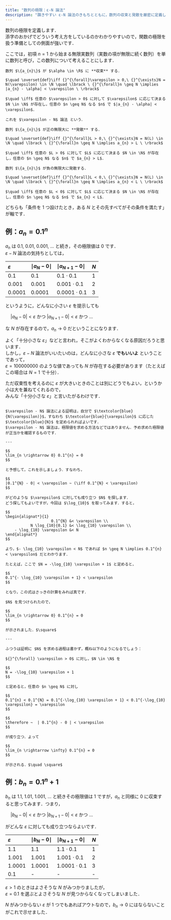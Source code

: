 ```yaml
---
title: "数列の極限：ε-N 論法"
description: "躓きやすい ε-N 論法のきもちとともに，数列の収束と発散を厳密に定義します．数列 {a_n} が α ∈ R に収束する ⇔ 任意の ε > 0 に対して ε に応じて決まる N が存在し，任意の n ≧ N なる n で　|a_n - α| < ε"
---
```


数列の極限を定義します．  
添字のおかげでどういう考え方をしているのかわかりやすいので，関数の極限を扱う準備としての側面が強いです．

ここでは，初項 $n = 1$ から始まる無限実数列（実数の項が無限に続く数列）を単に数列と呼び，この数列について考えることにします．

~~~definition:数列の収束
数列 $\{a_{n}\}$ が $\alpha \in \R$ に **収束** する．

$\quad \overset{def}\iff {}^{\forall}\varepsilon > 0,\ {}^{\exists}N = N(\varepsilon) \in \N \quad \lbrack \ {}^{\forall}n \geq N \implies |a_{n} - \alpha| < \varepsilon \ \rbrack$

$\quad \iff$ 任意の $\varepsilon > 0$ に対して $\varepsilon$ に応じて決まる $N \in \N$ が存在し，任意の $n \geq N$ なる $n$ で $|a_{n} - \alpha| < \varepsilon$．

これを $\varepsilon - N$ 論法 という．
~~~

~~~definition:数列の発散
数列 $\{a_{n}\}$ が正の無限大に **発散** する．

$\quad \overset{def}\iff {}^{\forall}L > 0,\ {}^{\exists}N = N(L) \in \N \quad \lbrack \ {}^{\forall}n \geq N \implies a_{n} > L \ \rbrack$

$\quad \iff$ 任意の $L > 0$ に対して $L$ に応じて決まる $N \in \N$ が存在し，任意の $n \geq N$ なる $n$ で $a_{n} > L$．

数列 $\{a_{n}\}$ が負の無限大に発散する．

$\quad \overset{def}\iff {}^{\forall}L < 0,\ {}^{\exists}N = N(L) \in \N \quad \lbrack \ {}^{\forall}n \geq N \implies a_{n} < L \ \rbrack$

$\quad \iff$ 任意の $L < 0$ に対して $L$ に応じて決まる $N \in \N$ が存在し，任意の $n \geq N$ なる $n$ で $a_{n} < L$．
~~~

どちらも「条件を $1$ つ設けたとき，ある $N$ とその先すべてがその条件を満たす」が軸です．

## 例：$a_{n} = 0.1^{n}$

$a_{n}$ は $0.1,\ 0.01,\ 0.001,\ ...$ と続き，その極限値は $0$ です．  
$\varepsilon - N$ 論法の気持ちとしては，

| $\varepsilon$ | $\mid a_{N} - 0 \mid$ | $\mid a_{N + 1} - 0 \mid$ | $N$ |
| :-- | :-- | :-- | :-- |
| $0.1$ | $0.1$ | $0.1 \cdot 0.1$ | $1$ |
| $0.001$ | $0.001$ | $0.001 \cdot 0.1$ | $2$ |
| $0.0001$ | $0.0001$ | $0.0001 \cdot 0.1$ | $3$ |

というように，どんなに小さい $\varepsilon$ を提示しても  

$\quad |a_{N} - 0| < \varepsilon$ かつ $|a_{N + 1} - 0| < \varepsilon$ かつ ...  

な $N$ が存在するので，$a_{n} \rightarrow 0$ だということになります．

よく「十分小さな $\varepsilon$」などと言われ，そこがよくわからなくなる原因だろうと思います．  
しかし，$\varepsilon - N$ 論法がいいたいのは，どんなに小さな $\varepsilon$ **でもいいよ** ということであって，  
$\varepsilon = 100000000$ のような値であっても $N$ が存在する必要があります（たとえばこの場合は $N = 1$ で十分）．

ただ収束性を考えるのに $\varepsilon$ が大きいときのことは別にどうでもよい，というか小は大を兼ねてくれるので，  
みんな「十分小さな $\varepsilon$」と言いたがるわけです．

~~~spoiler:close:厳密な証明

$\varepsilon - N$ 論法による証明は，自分で $\textcolor{blue}{N(\varepsilon)}$，すなわち $\textcolor{blue}{\varepsilon}$ に応じた $\textcolor{blue}{N}$ を定められればよいです．  
$\varepsilon - N$ 論法は，極限値を求める方法などではありません．予め求めた極限値が正当かを確認するものです．

---

$$
\lim_{n \rightarrow 0} 0.1^{n} = 0
$$

と予想して，これを示しましょう．すなわち，

$$
|0.1^{N} - 0| < \varepsilon ~ (\iff 0.1^{N} < \varepsilon)
$$

がどのような $\varepsilon$ に対しても成り立つ $N$ を探します．  
どう探してもよいですが，今回は $\log_{10}$ を取ってみます．すると，

$$
\begin{alignat*}{1}
                    0.1^{N} &< \varepsilon \\
           N \log_{10}{0.1} &< \log_{10} \varepsilon \\
    - \log_{10} \varepsilon &< N
\end{alignat*}
$$

より，$- \log_{10} \varepsilon < N$ であれば $n \geq N \implies 0.1^{n} < \varepsilon$ だとわかります．

たとえば，ここで $N = -\log_{10} \varepsilon + 1$ と定めると，

$$
0.1^{- \log_{10} \varepsilon + 1} < \varepsilon
$$

となり，この式はさっきの計算をみれば真です．

$N$ を見つけられたので，

$$
\lim_{n \rightarrow 0} 0.1^{n} = 0
$$

が示されました．$\square$

---

ふつうは証明に $N$ を求める過程は書かず，概ね以下のようになるでしょう：

${}^{\forall} \varepsilon > 0$ に対し，$N \in \N$ を

$$
N = -\log_{10} \varepsilon + 1
$$

と定めると，任意の $n \geq N$ に対し

$$
0.1^{n} < 0.1^{N} = 0.1^{-\log_{10} \varepsilon + 1} < 0.1^{-\log_{10} \varepsilon} = \varepsilon
$$

$$
\therefore ~  | 0.1^{n} - 0 | < \varepsilon
$$

が成り立つ．よって

$$
\lim_{n \rightarrow \infty} 0.1^{n} = 0
$$

が示される．$\quad \square$

~~~

## 例：$b_{n} = 0.1^{n} + 1$

$b_{n}$ は $1.1,\ 1.01,\ 1.001,\ ...$ と続きその極限値は $1$ ですが，$a_{n}$ と同様に $0$ に収束すると思ってみます．つまり，

$\quad |b_{N} - 0| < \varepsilon$ かつ $|b_{N + 1} - 0| < \varepsilon$ かつ ...  

がどんな $\varepsilon$ に対しても成り立つならよいです．

| $\varepsilon$ | $\mid b_{N} - 0 \mid$ | $\mid b_{N + 1} - 0 \mid$ | $N$ |
| :-- | :-- | :-- | :-- |
| $1.1$ | $1.1$ | $1.1 \cdot 0.1$ | $1$ |
| $1.001$ | $1.001$ | $1.001 \cdot 0.1$ | $2$ |
| $1.0001$ | $1.0001$ | $1.0001 \cdot 0.1$ | $3$ |
| $0.1$ | - | - | - |

$\varepsilon > 1$ のときはよさそうな $N$ がみつかりましたが，  
$\varepsilon = 0.1$ を選ぶとよさそうな $N$ が見つからなくなってしまいました．

$N$ がみつからない $\varepsilon$ が $1$ つでもあればアウトなので，$b_{n} \rightarrow 0$ にはならないことがこれで示せました．
